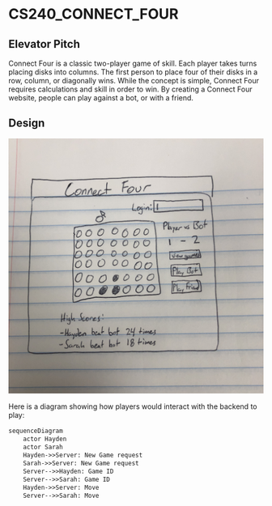 # CS240_CONNECT_FOUR

## Elevator Pitch


Connect Four is a classic two-player game of skill. Each player takes turns placing disks into columns. 
The first person to place four of their disks in a row, column, or diagonally wins. 
While the concept is simple, Connect Four requires calculations and skill in order to win. 
By creating a Connect Four website, people can play against a bot, or with a friend.

## Design

![Mock](connectFourUI.jpg)

Here is a diagram showing how players would interact with the backend to play:


```mermaid
sequenceDiagram
    actor Hayden
    actor Sarah
    Hayden->>Server: New Game request
    Sarah->>Server: New Game request
    Server-->>Hayden: Game ID
    Server-->>Sarah: Game ID
    Hayden->>Server: Move
    Server-->>Sarah: Move

```